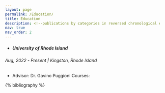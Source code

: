 ```yaml
---
layout: page
permalink: /Education/
title: Education
description: <!--publications by categories in reversed chronological order. generated by jekyll-scholar.-->
nav: true
nav_order: 2
---
```


- ##### University of Rhode Island
###### Aug, 2022 - Present | Kingston, Rhode Island

 - Advisor: Dr. Gavino Puggioni 
Courses:     


<!-- _pages/publications.md -->
<div class="publications">

{% bibliography %}

</div>
